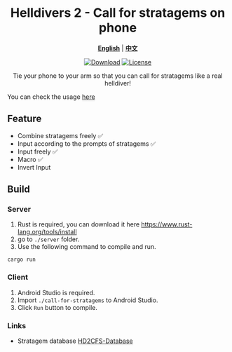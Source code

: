 <div align="center">
  
# Helldivers 2 - Call for stratagems on phone

[**English**](./README.md) | [**中文**](./README_zh_CN.md)

[![Download](https://img.shields.io/github/v/release/WisteFinch/Helldivers2CallForStratagemsOnPhone)](https://github.com/WisteFinch/Helldivers2CallForStratagemsOnPhone/releases/latest)
[![License](https://img.shields.io/github/license/WisteFinch/Helldivers2CallForStratagemsOnPhone)](https://github.com/WisteFinch/Helldivers2CallForStratagemsOnPhone/blob/main/LICENSE)

Tie your phone to your arm so that you can call for stratagems like a real helldiver!

</div>

You can check the usage [here](./usage.md)

## Feature

- Combine stratagems freely ✅
- Input according to the prompts of stratagems ✅
- Input freely ✅
- Macro ✅
- Invert Input

## Build

### Server

1. Rust is required, you can download it here <https://www.rust-lang.org/tools/install>
2. go to `./server` folder.
3. Use the following command to compile and run.

``` shell
cargo run
```

### Client

1. Android Studio is required.
2. Import `./call-for-stratagems` to Android Studio.
3. Click `Run` button to compile.

### Links

- Stratagem database [HD2CFS-Database](https://github.com/WisteFinch/Helldivers2CallForStratagemsOnPhone)